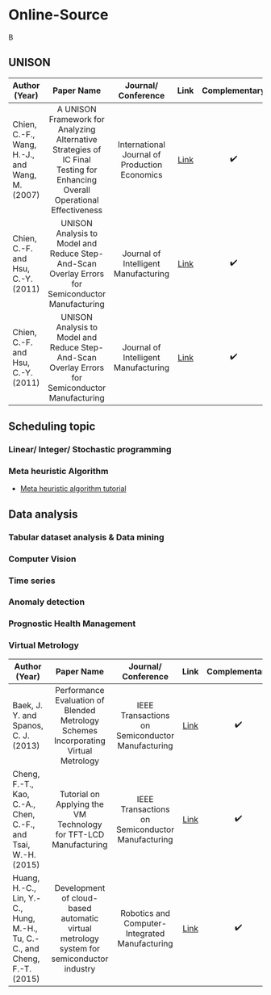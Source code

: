 # Online-Source
B
## UNISON
| Author (Year)         |    Paper Name   |    Journal/ Conference |    Link  |  Complementary
| ------------- |:-------------: | :-------------: |  :-------------:  | :-------------:  | 
| Chien, C.-F., Wang, H.-J., and Wang, M. (2007) | A UNISON Framework for Analyzing Alternative Strategies of IC Final Testing for Enhancing Overall Operational Effectiveness | International Journal of Production Economics | [Link](https://reader.elsevier.com/reader/sd/pii/S0925527306002374?token=C68869B6F8922527F64E3E123697FDC7B5461DECC4B39D15B92CAA7F225F794168CDD1CE01B24AF95CF05AC2F6A14FD2&originRegion=us-east-1&originCreation=20220824114326) | :heavy_check_mark:
| Chien, C.-F. and Hsu, C.-Y. (2011) | UNISON Analysis to Model and Reduce Step-And-Scan Overlay Errors for Semiconductor Manufacturing | Journal of Intelligent Manufacturing | [Link]() | :heavy_check_mark:
| Chien, C.-F. and Hsu, C.-Y. (2011) | UNISON Analysis to Model and Reduce Step-And-Scan Overlay Errors for Semiconductor Manufacturing | Journal of Intelligent Manufacturing | [Link]() | :heavy_check_mark:

## Scheduling topic

### Linear/ Integer/ Stochastic programming


### Meta heuristic Algorithm
- [Meta heuristic algorithm tutorial](https://github.com/PO-LAB/Intelligent-Manufacturing-Systems)



## Data analysis


### Tabular dataset analysis & Data mining


### Computer Vision


### Time series


### Anomaly detection



### Prognostic Health Management


### Virtual Metrology
| Author (Year)         |    Paper Name   |    Journal/ Conference |    Link  |  Complementary
| ------------- |:-------------: | :-------------: |  :-------------:  | :-------------:  | 
| Baek, J. Y. and Spanos, C. J. (2013) | Performance Evaluation of Blended Metrology Schemes Incorporating Virtual Metrology | IEEE Transactions on Semiconductor Manufacturing | [Link]() | :heavy_check_mark:
| Cheng, F.-T., Kao, C.-A., Chen, C.-F., and Tsai, W.-H. (2015) | Tutorial on Applying the VM Technology for TFT-LCD Manufacturing | IEEE Transactions on Semiconductor Manufacturing | [Link]() | :heavy_check_mark:
| Huang, H.-C., Lin, Y.-C., Hung, M.-H., Tu, C.-C., and Cheng, F.-T. (2015) | Development of cloud-based automatic virtual metrology system for semiconductor industry | Robotics and Computer-Integrated Manufacturing | [Link]() | :heavy_check_mark:

